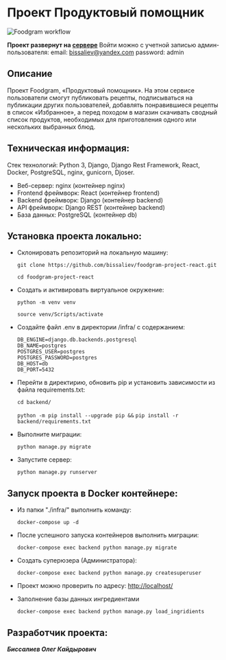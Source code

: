 # Проект Продуктовый помощник

![Foodgram workflow](https://github.com/bissaliev/foodgram-project-react/actions/workflows/main.yml/badge.svg)

**Проект развернут на [сервере](http://158.160.41.34/recipes)**
Войти можно с учетной записью админ-пользователя:
email: bissaliev@yandex.com
password: admin



## **Описание**
Проект Foodgram, «Продуктовый помощник». На этом сервисе пользователи смогут публиковать рецепты, подписываться на публикации других пользователей, добавлять понравившиеся рецепты в список «Избранное», а перед походом в магазин скачивать сводный список продуктов, необходимых для приготовления одного или нескольких выбранных блюд.

## **Техническая информация:**
Стек технологий: Python 3, Django, Django Rest Framework, React, Docker, PostgreSQL, nginx, gunicorn, Djoser.

- Веб-сервер: nginx (контейнер nginx)
- Frontend фреймворк: React (контейнер frontend)
- Backend фреймворк: Django (контейнер backend)
- API фреймворк: Django REST (контейнер backend)
- База данных: PostgreSQL (контейнер db)

## **Установка проекта локально:**
- Склонировать репозиторий на локальную машину:

  `git clone https://github.com/bissaliev/foodgram-project-react.git`
  
  `cd foodgram-project-react`

- Cоздать и активировать виртуальное окружение:

  `python -m venv venv`
  
  `source venv/Scripts/activate`
  
- Cоздайте файл .env в директории /infra/ с содержанием:

  ```SECRET_KEY=секретный ключ django
  DB_ENGINE=django.db.backends.postgresql
  DB_NAME=postgres
  POSTGRES_USER=postgres
  POSTGRES_PASSWORD=postgres
  DB_HOST=db
  DB_PORT=5432

- Перейти в директирию, обновить pip и установить зависимости из файла requirements.txt:

  `cd backend/`
  
  `python -m pip install --upgrade pip &&`
  `pip install -r backend/requirements.txt`
- Выполните миграции:

  `python manage.py migrate`

- Запустите сервер:

  `python manage.py runserver`

## **Запуск проекта в Docker контейнере:**
- Из папки "./infra/" выполнить команду:

  `docker-compose up -d`

- После успешного запуска контейнеров выполнить миграции:

  `docker-compose exec backend python manage.py migrate`
- Создать суперюзера (Администратора):

  `docker-compose exec backend python manage.py createsuperuser`
- Проект можно проверить по адресу: [http://localhost/](http://localhost/)
- Заполнение базы данных ингредиентами

  `docker-compose exec backend python manage.py load_ingridients`
## **Разработчик проекта:**
***Биссалиев Олег Кайдырович***
